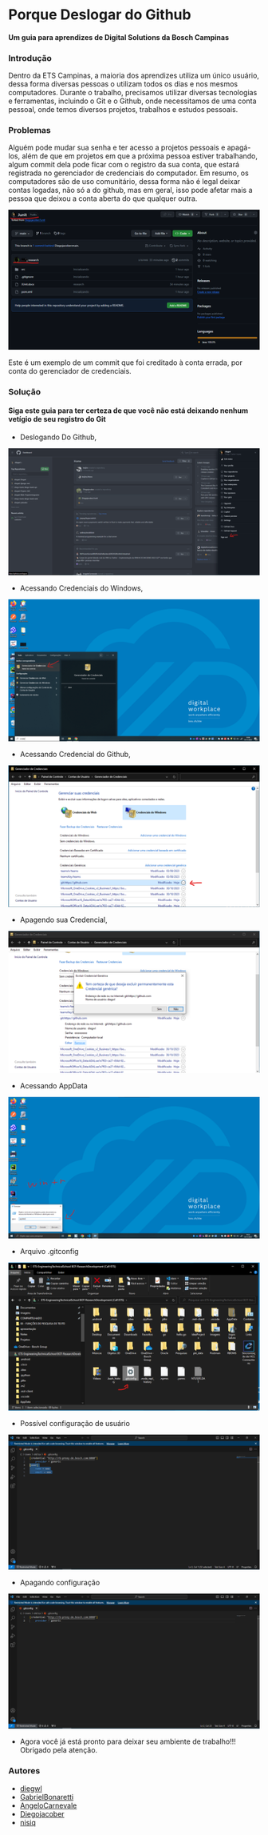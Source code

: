 
# Porque Deslogar do Github

#### Um guia para aprendizes de Digital Solutions da Bosch Campinas

### Introdução

Dentro da ETS Campinas, a maioria dos aprendizes utiliza um único usuário, dessa forma diversas pessoas o utilizam todos os dias e nos mesmos computadores. Durante o trabalho, precisamos utilizar diversas tecnologias e ferramentas, incluindo o Git e o Github, onde necessitamos de uma conta pessoal, onde temos diversos projetos, trabalhos e estudos pessoais.

### Problemas

Alguém pode mudar sua senha e ter acesso a projetos pessoais e apagá-los, além de que em projetos em que a próxima pessoa estiver trabalhando, algum commit dela pode ficar com o registro da sua conta, que estará registrada no gerenciador de credenciais do computador. Em resumo, os computadores são de uso comunitário, dessa forma não é legal deixar contas logadas, não só a do github, mas em geral, isso pode afetar mais a pessoa que deixou a conta aberta do que qualquer outra.

<img src='./exemplo.png'>

Este é um exemplo de um commit que foi creditado à conta errada, por conta do gerenciador de credenciais.

### Solução

#### Siga este guia para ter certeza de que você não está deixando nenhum vetígio de seu registro do Git  

- Deslogando Do Github,

<img src='./passo1.png'>

- Acessando Credenciais do Windows,

<img src='./passo2.png'>

- Acessando Credencial do Github,

<img src='./passo3.png'>

- Apagendo sua Credencial,

<img src='./passo4.png'>

- Acessando AppData

<img src='./passo5.png'>

- Arquivo .gitconfig

<img src='./passo6.png'>

- Possível configuração de usuário

<img src='./passo7.png'>

- Apagando configuração

<img src='./passo8.png'>

- Agora você já está pronto para deixar seu ambiente de trabalho!!! Obrigado pela atenção.

### Autores

- [diegwl](https://github.com/diegwl)
- [GabrielBonaretti](https://github.com/GabrielBonaretti)
- [AngeloCarnevale](https://github.com/AngeloCarnevale)
- [Diegojacober](https://github.com/Diegojacober)
- [nisiq](https://github.com/nisiq)
